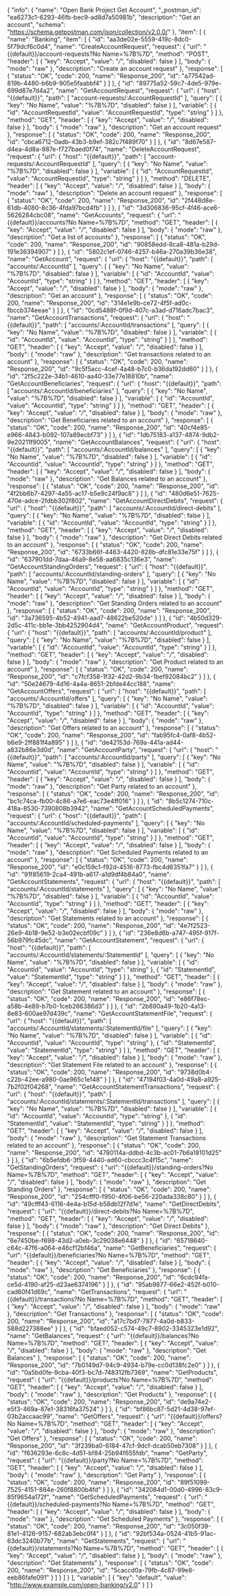 {
  "info": {
    "name": "Open Bank Project Get Account",
    "_postman_id": "ea6273c1-6293-46fb-bec9-ad8d7a50981b",
    "description": "Get an account",
    "schema": "https://schema.getpostman.com/json/collection/v2.0.0/"
  },
  "item": [
    {
      "name": "Banking",
      "item": [
        {
          "id": "aa3de02e-5559-419c-8dc0-5f79dcf6c0d4",
          "name": "CreateAccountRequest",
          "request": {
            "url": "{{default}}/account-requests?No Name=%7B%7D",
            "method": "POST",
            "header": [
              {
                "key": "Accept",
                "value": "*/*",
                "disabled": false
              }
            ],
            "body": {
              "mode": "raw"
            },
            "description": "Create an account request"
          },
          "response": [
            {
              "status": "OK",
              "code": 200,
              "name": "Response_200",
              "id": "a77542ad-819b-4480-b6b9-905e5faabbf4"
            }
          ]
        },
        {
          "id": "89775a52-59c7-4de5-979e-699d87e7d4a2",
          "name": "GetAccountRequest",
          "request": {
            "url": {
              "host": "{{default}}",
              "path": [
                "account-requests/:AccountRequestId"
              ],
              "query": [
                {
                  "key": "No Name",
                  "value": "%7B%7D",
                  "disabled": false
                }
              ],
              "variable": [
                {
                  "id": "AccountRequestId",
                  "value": "AccountRequestId",
                  "type": "string"
                }
              ]
            },
            "method": "GET",
            "header": [
              {
                "key": "Accept",
                "value": "*/*",
                "disabled": false
              }
            ],
            "body": {
              "mode": "raw"
            },
            "description": "Get an account request"
          },
          "response": [
            {
              "status": "OK",
              "code": 200,
              "name": "Response_200",
              "id": "cbca6712-0adb-43b3-b9ef-382c7f489f70"
            }
          ]
        },
        {
          "id": "8d67e587-d4ea-4d8a-887e-f727baed0f74",
          "name": "DeleteAccountRequest",
          "request": {
            "url": {
              "host": "{{default}}",
              "path": [
                "account-requests/:AccountRequestId"
              ],
              "query": [
                {
                  "key": "No Name",
                  "value": "%7B%7D",
                  "disabled": false
                }
              ],
              "variable": [
                {
                  "id": "AccountRequestId",
                  "value": "AccountRequestId",
                  "type": "string"
                }
              ]
            },
            "method": "DELETE",
            "header": [
              {
                "key": "Accept",
                "value": "*/*",
                "disabled": false
              }
            ],
            "body": {
              "mode": "raw"
            },
            "description": "Delete an account request"
          },
          "response": [
            {
              "status": "OK",
              "code": 200,
              "name": "Response_200",
              "id": "2f448d8e-61db-4080-8c36-4fda97bcd4fb"
            }
          ]
        },
        {
          "id": "3d306836-95cf-4f46-ace6-5626284cbc08",
          "name": "GetAccounts",
          "request": {
            "url": "{{default}}/accounts?No Name=%7B%7D",
            "method": "GET",
            "header": [
              {
                "key": "Accept",
                "value": "*/*",
                "disabled": false
              }
            ],
            "body": {
              "mode": "raw"
            },
            "description": "Get a list of accounts"
          },
          "response": [
            {
              "status": "OK",
              "code": 200,
              "name": "Response_200",
              "id": "90858edd-8ca8-481a-b29d-191e36394907"
            }
          ]
        },
        {
          "id": "5802c1ef-0746-4257-b46a-270a39b36e38",
          "name": "GetAccount",
          "request": {
            "url": {
              "host": "{{default}}",
              "path": [
                "accounts/:AccountId"
              ],
              "query": [
                {
                  "key": "No Name",
                  "value": "%7B%7D",
                  "disabled": false
                }
              ],
              "variable": [
                {
                  "id": "AccountId",
                  "value": "AccountId",
                  "type": "string"
                }
              ]
            },
            "method": "GET",
            "header": [
              {
                "key": "Accept",
                "value": "*/*",
                "disabled": false
              }
            ],
            "body": {
              "mode": "raw"
            },
            "description": "Get an account"
          },
          "response": [
            {
              "status": "OK",
              "code": 200,
              "name": "Response_200",
              "id": "314e1e9b-ce72-4f5f-ad0c-fbccb374eeae"
            }
          ]
        },
        {
          "id": "0cd5488f-0f9d-407c-a3ad-d716adc7bac3",
          "name": "GetAccountTransactions",
          "request": {
            "url": {
              "host": "{{default}}",
              "path": [
                "accounts/:AccountId/transactions"
              ],
              "query": [
                {
                  "key": "No Name",
                  "value": "%7B%7D",
                  "disabled": false
                }
              ],
              "variable": [
                {
                  "id": "AccountId",
                  "value": "AccountId",
                  "type": "string"
                }
              ]
            },
            "method": "GET",
            "header": [
              {
                "key": "Accept",
                "value": "*/*",
                "disabled": false
              }
            ],
            "body": {
              "mode": "raw"
            },
            "description": "Get transactions related to an account"
          },
          "response": [
            {
              "status": "OK",
              "code": 200,
              "name": "Response_200",
              "id": "9c5f5acc-4cef-4a48-b7c0-b36da192dd60"
            }
          ]
        },
        {
          "id": "2f5c222e-34b1-4610-aa40-33e77e18810b",
          "name": "GetAccountBeneficiaries",
          "request": {
            "url": {
              "host": "{{default}}",
              "path": [
                "accounts/:AccountId/beneficiaries"
              ],
              "query": [
                {
                  "key": "No Name",
                  "value": "%7B%7D",
                  "disabled": false
                }
              ],
              "variable": [
                {
                  "id": "AccountId",
                  "value": "AccountId",
                  "type": "string"
                }
              ]
            },
            "method": "GET",
            "header": [
              {
                "key": "Accept",
                "value": "*/*",
                "disabled": false
              }
            ],
            "body": {
              "mode": "raw"
            },
            "description": "Get Beneficiaries related to an account"
          },
          "response": [
            {
              "status": "OK",
              "code": 200,
              "name": "Response_200",
              "id": "40cf4e85-e966-4843-b092-107a89ecbf73"
            }
          ]
        },
        {
          "id": "1db75183-a137-4874-9db2-9e20211f9005",
          "name": "GetAccountBalances",
          "request": {
            "url": {
              "host": "{{default}}",
              "path": [
                "accounts/:AccountId/balances"
              ],
              "query": [
                {
                  "key": "No Name",
                  "value": "%7B%7D",
                  "disabled": false
                }
              ],
              "variable": [
                {
                  "id": "AccountId",
                  "value": "AccountId",
                  "type": "string"
                }
              ]
            },
            "method": "GET",
            "header": [
              {
                "key": "Accept",
                "value": "*/*",
                "disabled": false
              }
            ],
            "body": {
              "mode": "raw"
            },
            "description": "Get Balances related to an account"
          },
          "response": [
            {
              "status": "OK",
              "code": 200,
              "name": "Response_200",
              "id": "4f2bb6b7-4297-4a55-ac17-b5e9c24f9ac8"
            }
          ]
        },
        {
          "id": "480d6e51-7625-470e-adce-2fdbb302f802",
          "name": "GetAccountDirectDebits",
          "request": {
            "url": {
              "host": "{{default}}",
              "path": [
                "accounts/:AccountId/direct-debits"
              ],
              "query": [
                {
                  "key": "No Name",
                  "value": "%7B%7D",
                  "disabled": false
                }
              ],
              "variable": [
                {
                  "id": "AccountId",
                  "value": "AccountId",
                  "type": "string"
                }
              ]
            },
            "method": "GET",
            "header": [
              {
                "key": "Accept",
                "value": "*/*",
                "disabled": false
              }
            ],
            "body": {
              "mode": "raw"
            },
            "description": "Get Direct Debits related to an account"
          },
          "response": [
            {
              "status": "OK",
              "code": 200,
              "name": "Response_200",
              "id": "6733b66f-4463-4420-828b-dfc81e33e75f"
            }
          ]
        },
        {
          "id": "637901dd-7daa-46a9-8e58-aa6835c136e3",
          "name": "GetAccountStandingOrders",
          "request": {
            "url": {
              "host": "{{default}}",
              "path": [
                "accounts/:AccountId/standing-orders"
              ],
              "query": [
                {
                  "key": "No Name",
                  "value": "%7B%7D",
                  "disabled": false
                }
              ],
              "variable": [
                {
                  "id": "AccountId",
                  "value": "AccountId",
                  "type": "string"
                }
              ]
            },
            "method": "GET",
            "header": [
              {
                "key": "Accept",
                "value": "*/*",
                "disabled": false
              }
            ],
            "body": {
              "mode": "raw"
            },
            "description": "Get Standing Orders related to an account"
          },
          "response": [
            {
              "status": "OK",
              "code": 200,
              "name": "Response_200",
              "id": "3a736595-4b52-4941-aad7-48622be520de"
            }
          ]
        },
        {
          "id": "4b50d329-2d5c-411c-bb1e-3bb4252904d4",
          "name": "GetAccountProduct",
          "request": {
            "url": {
              "host": "{{default}}",
              "path": [
                "accounts/:AccountId/product"
              ],
              "query": [
                {
                  "key": "No Name",
                  "value": "%7B%7D",
                  "disabled": false
                }
              ],
              "variable": [
                {
                  "id": "AccountId",
                  "value": "AccountId",
                  "type": "string"
                }
              ]
            },
            "method": "GET",
            "header": [
              {
                "key": "Accept",
                "value": "*/*",
                "disabled": false
              }
            ],
            "body": {
              "mode": "raw"
            },
            "description": "Get Product related to an account"
          },
          "response": [
            {
              "status": "OK",
              "code": 200,
              "name": "Response_200",
              "id": "c7fcf358-1f32-42d2-9b34-1bef92084bc2"
            }
          ]
        },
        {
          "id": "50e24679-4d16-4a4a-8651-2bfde44cc188",
          "name": "GetAccountOffers",
          "request": {
            "url": {
              "host": "{{default}}",
              "path": [
                "accounts/:AccountId/offers"
              ],
              "query": [
                {
                  "key": "No Name",
                  "value": "%7B%7D",
                  "disabled": false
                }
              ],
              "variable": [
                {
                  "id": "AccountId",
                  "value": "AccountId",
                  "type": "string"
                }
              ]
            },
            "method": "GET",
            "header": [
              {
                "key": "Accept",
                "value": "*/*",
                "disabled": false
              }
            ],
            "body": {
              "mode": "raw"
            },
            "description": "Get Offers related to an account"
          },
          "response": [
            {
              "status": "OK",
              "code": 200,
              "name": "Response_200",
              "id": "fab95fc4-0af8-4b52-b6e9-2ff881f4a895"
            }
          ]
        },
        {
          "id": "de42153d-769a-441a-ad44-a832b86e3d0d",
          "name": "GetAccountParty",
          "request": {
            "url": {
              "host": "{{default}}",
              "path": [
                "accounts/:AccountId/party"
              ],
              "query": [
                {
                  "key": "No Name",
                  "value": "%7B%7D",
                  "disabled": false
                }
              ],
              "variable": [
                {
                  "id": "AccountId",
                  "value": "AccountId",
                  "type": "string"
                }
              ]
            },
            "method": "GET",
            "header": [
              {
                "key": "Accept",
                "value": "*/*",
                "disabled": false
              }
            ],
            "body": {
              "mode": "raw"
            },
            "description": "Get Party related to an account"
          },
          "response": [
            {
              "status": "OK",
              "code": 200,
              "name": "Response_200",
              "id": "bc1c74ca-fb00-4c86-a7e6-eac73e4ff016"
            }
          ]
        },
        {
          "id": "8b5c1274-710c-418a-8530-7390808b3942",
          "name": "GetAccountScheduledPayments",
          "request": {
            "url": {
              "host": "{{default}}",
              "path": [
                "accounts/:AccountId/scheduled-payments"
              ],
              "query": [
                {
                  "key": "No Name",
                  "value": "%7B%7D",
                  "disabled": false
                }
              ],
              "variable": [
                {
                  "id": "AccountId",
                  "value": "AccountId",
                  "type": "string"
                }
              ]
            },
            "method": "GET",
            "header": [
              {
                "key": "Accept",
                "value": "*/*",
                "disabled": false
              }
            ],
            "body": {
              "mode": "raw"
            },
            "description": "Get Scheduled Payments related to an account"
          },
          "response": [
            {
              "status": "OK",
              "code": 200,
              "name": "Response_200",
              "id": "e0c159c1-f92d-4516-8773-fbc4d6351fa7"
            }
          ]
        },
        {
          "id": "91f85619-2ca4-491b-a617-a1d9df4b84a0",
          "name": "GetAccountStatements",
          "request": {
            "url": {
              "host": "{{default}}",
              "path": [
                "accounts/:AccountId/statements"
              ],
              "query": [
                {
                  "key": "No Name",
                  "value": "%7B%7D",
                  "disabled": false
                }
              ],
              "variable": [
                {
                  "id": "AccountId",
                  "value": "AccountId",
                  "type": "string"
                }
              ]
            },
            "method": "GET",
            "header": [
              {
                "key": "Accept",
                "value": "*/*",
                "disabled": false
              }
            ],
            "body": {
              "mode": "raw"
            },
            "description": "Get Statements related to an account"
          },
          "response": [
            {
              "status": "OK",
              "code": 200,
              "name": "Response_200",
              "id": "4e7f2523-26e9-4b18-9e52-b3e02ecbf09c"
            }
          ]
        },
        {
          "id": "236e8d6b-a747-495f-917f-56b979fc45dc",
          "name": "GetAccountStatement",
          "request": {
            "url": {
              "host": "{{default}}",
              "path": [
                "accounts/:AccountId/statements/:StatementId"
              ],
              "query": [
                {
                  "key": "No Name",
                  "value": "%7B%7D",
                  "disabled": false
                }
              ],
              "variable": [
                {
                  "id": "AccountId",
                  "value": "AccountId",
                  "type": "string"
                },
                {
                  "id": "StatementId",
                  "value": "StatementId",
                  "type": "string"
                }
              ]
            },
            "method": "GET",
            "header": [
              {
                "key": "Accept",
                "value": "*/*",
                "disabled": false
              }
            ],
            "body": {
              "mode": "raw"
            },
            "description": "Get Statement related to an account"
          },
          "response": [
            {
              "status": "OK",
              "code": 200,
              "name": "Response_200",
              "id": "e86f78ec-a58b-4e89-b7b0-1ceb266386d3"
            }
          ]
        },
        {
          "id": "2b890a49-1b20-4a13-8e83-600ae97d439c",
          "name": "GetAccountStatementFile",
          "request": {
            "url": {
              "host": "{{default}}",
              "path": [
                "accounts/:AccountId/statements/:StatementId/file"
              ],
              "query": [
                {
                  "key": "No Name",
                  "value": "%7B%7D",
                  "disabled": false
                }
              ],
              "variable": [
                {
                  "id": "AccountId",
                  "value": "AccountId",
                  "type": "string"
                },
                {
                  "id": "StatementId",
                  "value": "StatementId",
                  "type": "string"
                }
              ]
            },
            "method": "GET",
            "header": [
              {
                "key": "Accept",
                "value": "*/*",
                "disabled": false
              }
            ],
            "body": {
              "mode": "raw"
            },
            "description": "Get Statement File related to an account"
          },
          "response": [
            {
              "status": "OK",
              "code": 200,
              "name": "Response_200",
              "id": "9738d0b4-c22b-42ee-a980-0ae965c1e148"
            }
          ]
        },
        {
          "id": "47194f03-4a0d-49a8-a925-7b2f02f04268",
          "name": "GetAccountStatementTransactions",
          "request": {
            "url": {
              "host": "{{default}}",
              "path": [
                "accounts/:AccountId/statements/:StatementId/transactions"
              ],
              "query": [
                {
                  "key": "No Name",
                  "value": "%7B%7D",
                  "disabled": false
                }
              ],
              "variable": [
                {
                  "id": "AccountId",
                  "value": "AccountId",
                  "type": "string"
                },
                {
                  "id": "StatementId",
                  "value": "StatementId",
                  "type": "string"
                }
              ]
            },
            "method": "GET",
            "header": [
              {
                "key": "Accept",
                "value": "*/*",
                "disabled": false
              }
            ],
            "body": {
              "mode": "raw"
            },
            "description": "Get Statement Transactions related to an account"
          },
          "response": [
            {
              "status": "OK",
              "code": 200,
              "name": "Response_200",
              "id": "4780114a-ddbd-4c3b-ac01-7b6a18101d25"
            }
          ]
        },
        {
          "id": "6b5efdb6-3f59-4440-ad60-cbccc3c4f15c",
          "name": "GetStandingOrders",
          "request": {
            "url": "{{default}}/standing-orders?No Name=%7B%7D",
            "method": "GET",
            "header": [
              {
                "key": "Accept",
                "value": "*/*",
                "disabled": false
              }
            ],
            "body": {
              "mode": "raw"
            },
            "description": "Get Standing Orders"
          },
          "response": [
            {
              "status": "OK",
              "code": 200,
              "name": "Response_200",
              "id": "254cfff0-f950-4f06-be56-220ada338c80"
            }
          ]
        },
        {
          "id": "49cfff43-6116-4e4a-b15d-b58db12f7d1e",
          "name": "GetDirectDebits",
          "request": {
            "url": "{{default}}/direct-debits?No Name=%7B%7D",
            "method": "GET",
            "header": [
              {
                "key": "Accept",
                "value": "*/*",
                "disabled": false
              }
            ],
            "body": {
              "mode": "raw"
            },
            "description": "Get Direct Debits"
          },
          "response": [
            {
              "status": "OK",
              "code": 200,
              "name": "Response_200",
              "id": "6e7450be-f698-43d2-a0eb-3c29038e6448"
            }
          ]
        },
        {
          "id": "65718640-c64c-47f6-a064-e46cf12bf46a",
          "name": "GetBeneficiaries",
          "request": {
            "url": "{{default}}/beneficiaries?No Name=%7B%7D",
            "method": "GET",
            "header": [
              {
                "key": "Accept",
                "value": "*/*",
                "disabled": false
              }
            ],
            "body": {
              "mode": "raw"
            },
            "description": "Get Beneficiaries"
          },
          "response": [
            {
              "status": "OK",
              "code": 200,
              "name": "Response_200",
              "id": "6cdc94fa-ce5d-4190-af25-d23ae6374196"
            }
          ]
        },
        {
          "id": "95ab9877-66e2-452f-b010-cad60f41d69c",
          "name": "GetTransactions",
          "request": {
            "url": "{{default}}/transactions?No Name=%7B%7D",
            "method": "GET",
            "header": [
              {
                "key": "Accept",
                "value": "*/*",
                "disabled": false
              }
            ],
            "body": {
              "mode": "raw"
            },
            "description": "Get Transactions"
          },
          "response": [
            {
              "status": "OK",
              "code": 200,
              "name": "Response_200",
              "id": "a17c7bd7-7877-4a0d-b833-588d227388ee"
            }
          ]
        },
        {
          "id": "bfaed052-c574-49c7-8902-3345323e1d92",
          "name": "GetBalances",
          "request": {
            "url": "{{default}}/balances?No Name=%7B%7D",
            "method": "GET",
            "header": [
              {
                "key": "Accept",
                "value": "*/*",
                "disabled": false
              }
            ],
            "body": {
              "mode": "raw"
            },
            "description": "Get Balances"
          },
          "response": [
            {
              "status": "OK",
              "code": 200,
              "name": "Response_200",
              "id": "7b0149d7-94c9-4934-b79e-cc0d138fc2e0"
            }
          ]
        },
        {
          "id": "0a5bd0fe-9cba-40f3-bc7d-748312fb7369",
          "name": "GetProducts",
          "request": {
            "url": "{{default}}/products?No Name=%7B%7D",
            "method": "GET",
            "header": [
              {
                "key": "Accept",
                "value": "*/*",
                "disabled": false
              }
            ],
            "body": {
              "mode": "raw"
            },
            "description": "Get Products"
          },
          "response": [
            {
              "status": "OK",
              "code": 200,
              "name": "Response_200",
              "id": "de9a74e2-e5f3-469a-87e1-38316fa37524"
            }
          ]
        },
        {
          "id": "bf86bc87-5d21-4d38-97ef-03b2accaac99",
          "name": "GetOffers",
          "request": {
            "url": "{{default}}/offers?No Name=%7B%7D",
            "method": "GET",
            "header": [
              {
                "key": "Accept",
                "value": "*/*",
                "disabled": false
              }
            ],
            "body": {
              "mode": "raw"
            },
            "description": "Get Offers"
          },
          "response": [
            {
              "status": "OK",
              "code": 200,
              "name": "Response_200",
              "id": "3f239ba0-6184-47cf-9dcf-dcab50eb7308"
            }
          ]
        },
        {
          "id": "f636293e-6c8c-4d51-bf84-25b94f655fdb",
          "name": "GetParty",
          "request": {
            "url": "{{default}}/party?No Name=%7B%7D",
            "method": "GET",
            "header": [
              {
                "key": "Accept",
                "value": "*/*",
                "disabled": false
              }
            ],
            "body": {
              "mode": "raw"
            },
            "description": "Get Party"
          },
          "response": [
            {
              "status": "OK",
              "code": 200,
              "name": "Response_200",
              "id": "89f51099-7525-4151-884e-260f8800b4fd"
            }
          ]
        },
        {
          "id": "342084d1-00d0-4996-83c9-85f9654a172f",
          "name": "GetScheduledPayments",
          "request": {
            "url": "{{default}}/scheduled-payments?No Name=%7B%7D",
            "method": "GET",
            "header": [
              {
                "key": "Accept",
                "value": "*/*",
                "disabled": false
              }
            ],
            "body": {
              "mode": "raw"
            },
            "description": "Get Scheduled Payments"
          },
          "response": [
            {
              "status": "OK",
              "code": 200,
              "name": "Response_200",
              "id": "3c050f39-81e1-4126-9157-682ab3ebc0f4"
            }
          ]
        },
        {
          "id": "92bf534a-0524-41b5-91ac-63dc3240b77b",
          "name": "GetStatements",
          "request": {
            "url": "{{default}}/statements?No Name=%7B%7D",
            "method": "GET",
            "header": [
              {
                "key": "Accept",
                "value": "*/*",
                "disabled": false
              }
            ],
            "body": {
              "mode": "raw"
            },
            "description": "Get Statements"
          },
          "response": [
            {
              "status": "OK",
              "code": 200,
              "name": "Response_200",
              "id": "5caccd0a-79fb-4c87-99e8-eeb86fafe091"
            }
          ]
        }
      ]
    }
  ],
  "variable": [
    {
      "key": "default",
      "value": "http://www.example.com/open-banking/v2.0"
    }
  ]
}